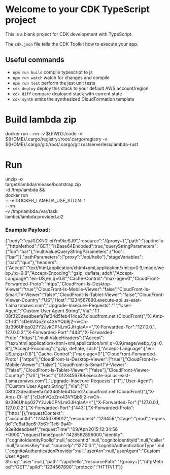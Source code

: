 # Welcome to your CDK TypeScript project

This is a blank project for CDK development with TypeScript.

The `cdk.json` file tells the CDK Toolkit how to execute your app.

## Useful commands

* `npm run build`   compile typescript to js
* `npm run watch`   watch for changes and compile
* `npm run test`    perform the jest unit tests
* `cdk deploy`      deploy this stack to your default AWS account/region
* `cdk diff`        compare deployed stack with current state
* `cdk synth`       emits the synthesized CloudFormation template


# Build lambda zip 
docker run --rm     -v ${PWD}:/code     -v ${HOME}/.cargo/registry:/root/.cargo/registry     -v ${HOME}/.cargo/git:/root/.cargo/git     rustserverless/lambda-rust

# Run
unzip -o \
    target/lambda/release/bootstrap.zip \
    -d /tmp/lambda && \
  docker run \
    -i -e DOCKER_LAMBDA_USE_STDIN=1 \
    --rm \
    -v /tmp/lambda:/var/task \
    lambci/lambda:provided.al2


### Example Payload: 
{"body":"eyJ0ZXN0IjoiYm9keSJ9","resource":"/{proxy+}","path":"/api/hello","httpMethod":"GET","isBase64Encoded":true,"queryStringParameters":{"foo":"bar"},"multiValueQueryStringParameters":{"foo":["bar"]},"pathParameters":{"proxy":"/api/hello"},"stageVariables":{"baz":"qux"},"headers":{"Accept":"text/html,application/xhtml+xml,application/xml;q=0.9,image/webp,*/*;q=0.8","Accept-Encoding":"gzip, deflate, sdch","Accept-Language":"en-US,en;q=0.8","Cache-Control":"max-age=0","CloudFront-Forwarded-Proto":"https","CloudFront-Is-Desktop-Viewer":"true","CloudFront-Is-Mobile-Viewer":"false","CloudFront-Is-SmartTV-Viewer":"false","CloudFront-Is-Tablet-Viewer":"false","CloudFront-Viewer-Country":"US","Host":"1234567890.execute-api.us-east-1.amazonaws.com","Upgrade-Insecure-Requests":"1","User-Agent":"Custom User Agent String","Via":"1.1 08f323deadbeefa7af34d5feb414ce27.cloudfront.net (CloudFront)","X-Amz-Cf-Id":"cDehVQoZnx43VYQb9j2-nvCh-9z396Uhbp027Y2JvkCPNLmGJHqlaA==","X-Forwarded-For":"127.0.0.1, 127.0.0.2","X-Forwarded-Port":"443","X-Forwarded-Proto":"https"},"multiValueHeaders":{"Accept":["text/html,application/xhtml+xml,application/xml;q=0.9,image/webp,*/*;q=0.8"],"Accept-Encoding":["gzip, deflate, sdch"],"Accept-Language":["en-US,en;q=0.8"],"Cache-Control":["max-age=0"],"CloudFront-Forwarded-Proto":["https"],"CloudFront-Is-Desktop-Viewer":["true"],"CloudFront-Is-Mobile-Viewer":["false"],"CloudFront-Is-SmartTV-Viewer":["false"],"CloudFront-Is-Tablet-Viewer":["false"],"CloudFront-Viewer-Country":["US"],"Host":["0123456789.execute-api.us-east-1.amazonaws.com"],"Upgrade-Insecure-Requests":["1"],"User-Agent":["Custom User Agent String"],"Via":["1.1 08f323deadbeefa7af34d5feb414ce27.cloudfront.net (CloudFront)"],"X-Amz-Cf-Id":["cDehVQoZnx43VYQb9j2-nvCh-9z396Uhbp027Y2JvkCPNLmGJHqlaA=="],"X-Forwarded-For":["127.0.0.1, 127.0.0.2"],"X-Forwarded-Port":["443"],"X-Forwarded-Proto":["https"]},"requestContext":{"accountId":"123456789012","resourceId":"123456","stage":"prod","requestId":"c6af9ac6-7b61-11e6-9a41-93e8deadbeef","requestTime":"09/Apr/2015:12:34:56 +0000","requestTimeEpoch":1428582896000,"identity":{"cognitoIdentityPoolId":null,"accountId":null,"cognitoIdentityId":null,"caller":null,"accessKey":null,"sourceIp":"127.0.0.1","cognitoAuthenticationType":null,"cognitoAuthenticationProvider":null,"userArn":null,"userAgent":"Custom User Agent String","user":null},"path":"/api/hello","resourcePath":"/{proxy+}","httpMethod":"GET","apiId":"1234567890","protocol":"HTTP/1.1"}}
